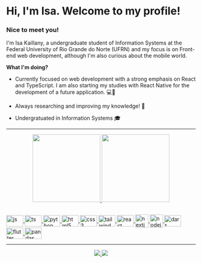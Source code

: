 # Hi, I'm Isa. Welcome to my profile!

<!--
<img align="right" alt="Make by: https://tudoujie.tumblr.com/page/2" src="https://i.pinimg.com/564x/fe/17/41/fe174100819cc253196581aa99d907fa.jpg" width="375" height="340"/>
-->
### Nice to meet you!
I'm Isa Kaillany, a undergraduate student of Information Systems at the Federal University of Rio Grande do Norte (UFRN) and my focus is on Front-end web development, although I'm also curious about the mobile world.


**What I'm doing?**

- Currently focused on web development with a strong emphasis on React and TypeScript. I am also starting my studies with React Native for the development of a future application. 💻📱

- Always researching and improving my knowledge! 🔭
 
- Undergratuated in Information Systems 🎓

___
<p align="center">
  <a href="https://github.com/IsaKaillany">
  <img height="180cm" src="https://github-readme-stats.vercel.app/api?username=IsaKaillany&show_icons=true&theme=radical&include_all_commits=true&count_private=true"/>
  <img height="180cm" src="https://github-readme-stats.vercel.app/api/top-langs/?username=IsaKaillany&hide=jupyter%20notebook,c%2B%2B,cmake&layout=compact&langs_count=7&theme=radical"/>
</p>

##
<div style = "dysplay: inline_block">
  <img align = "center" alt = "js" height = "30" width = "45" src = "https://cdn.jsdelivr.net/gh/devicons/devicon/icons/javascript/javascript-original.svg" />
  <img align = "center" alt = "ts"  height = "30" width = "45" src="https://cdn.jsdelivr.net/gh/devicons/devicon/icons/typescript/typescript-original.svg" />
  <img align = "center" alt = "python" height = "30" width = "45" src = "https://cdn.jsdelivr.net/gh/devicons/devicon/icons/python/python-original.svg" />
  <img align = "center" alt = "html5" height = "30" width = "45" src = "https://cdn.jsdelivr.net/gh/devicons/devicon@latest/icons/html5/html5-original.svg" />
  <img align = "center" alt = "css3" height = "30" width = "45" src = "https://cdn.jsdelivr.net/gh/devicons/devicon@latest/icons/css3/css3-original.svg" />
  <img align = "center" alt = "tailwind" height = "30" width = "45" src = "https://cdn.jsdelivr.net/gh/devicons/devicon@latest/icons/tailwindcss/tailwindcss-original.svg" />
  <img align = "center" alt = "react" height = "30" width = "45" src="https://cdn.jsdelivr.net/gh/devicons/devicon/icons/react/react-original.svg" />
  <img align = "center" alt = "nextjs" heigh = "11" width = "35" src="https://cdn.jsdelivr.net/gh/devicons/devicon@latest/icons/nextjs/nextjs-original.svg" />
  <img align = "center" alt = "nodejs" heigh = "11" width = "35" src="https://cdn.jsdelivr.net/gh/devicons/devicon/icons/nodejs/nodejs-original.svg" />
  <img align = "center" alt = "dart" height = "30" width = "45" src = "https://cdn.jsdelivr.net/gh/devicons/devicon@latest/icons/dart/dart-original.svg" />
  <img align = "center" alt = "flutter" height = "30" width = "45" src = "https://cdn.jsdelivr.net/gh/devicons/devicon@latest/icons/flutter/flutter-original.svg" />
  <img align = "center" alt = "pandas" height = "30" width = "45" src = "https://cdn.jsdelivr.net/gh/devicons/devicon/icons/pandas/pandas-original.svg" />
</div>

 
___
<p align= "center"> 
 <a href= "mailto:isa.dev.2003@gmail.com" target="_blank">
  <img src="https://img.shields.io/badge/Gmail-D14836?style=for-the-badge&logo=gmail&logoColor=white">
 </a>
 
 <a href= "https://www.linkedin.com/in/isakaillany/" target="_blank">
  <img src="https://img.shields.io/badge/-LinkedIn-%230077B5?style=for-the-badge&logo=linkedin&logoColor=white">
 </a> 
 
</p>
